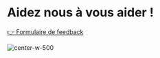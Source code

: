 <!-- .slide: class="center" -->

# Aidez nous à vous aider !

[👉 Formulaire de feedback](https://docs.google.com/forms/d/e/1FAIpQLSeIuGY1uyQgWiY7MmdxMXA13k15aDkac7IhTbFo8vnQzMQE6Q/viewform)

![center-w-500](./assets/images/satisfaction-form.webp)